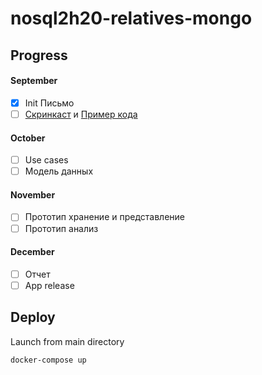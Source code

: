 # nosql2h20-relatives-mongo

## Progress

#### September

- [x] Init Письмо
- [ ] [Скринкаст](https://github.com/moevm/nosql2h20-relatives-mongo/raw/master/demo/media/helloworld%20screencast.mkv) и [Пример кода](https://github.com/moevm/nosql2h20-relatives-mongo/blob/master/demo/helloworld.py)
 
#### October

- [ ] Use cases
- [ ] Модель данных
 
#### November

- [ ] Прототип хранение и представление
- [ ] Прототип анализ

#### December

- [ ] Отчет
- [ ] App release
 
## Deploy

Launch from main directory
```
docker-compose up
```